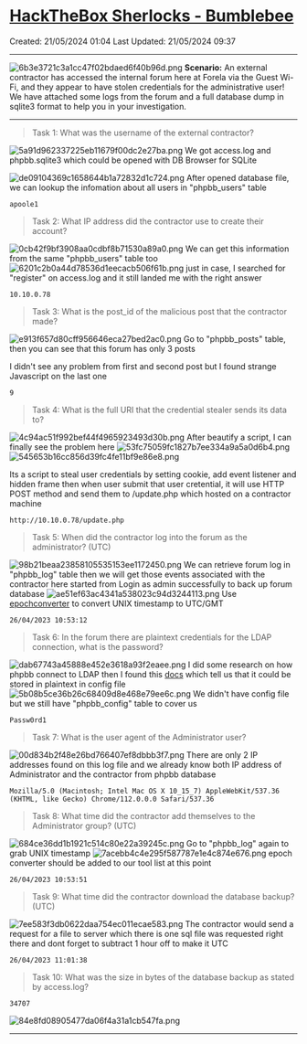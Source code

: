 # [HackTheBox Sherlocks - Bumblebee](https://app.hackthebox.com/sherlocks/Bumblebee)
Created: 21/05/2024 01:04
Last Updated: 21/05/2024 09:37
* * *
![6b3e3721c3a1cc47f02bdaed6f40b96d.png](/resources/6b3e3721c3a1cc47f02bdaed6f40b96d.png)
**Scenario:**
An external contractor has accessed the internal forum here at Forela via the Guest Wi-Fi, and they appear to have stolen credentials for the administrative user! We have attached some logs from the forum and a full database dump in sqlite3 format to help you in your investigation.

* * *
>Task 1: What was the username of the external contractor?

![5a91d962337225eb11679f00dc2e27ba.png](/resources/5a91d962337225eb11679f00dc2e27ba.png)
We got access.log and phpbb.sqlite3 which could be opened with DB Browser for SQLite

![de09104369c1658644b1a72832d1c724.png](/resources/de09104369c1658644b1a72832d1c724.png)
After opened database file, we can lookup the infomation about all users in "phpbb_users" table
```
apoole1
```

>Task 2: What IP address did the contractor use to create their account?

![0cb42f9bf3908aa0cdbf8b71530a89a0.png](/resources/0cb42f9bf3908aa0cdbf8b71530a89a0.png)
We can get this information from the same "phpbb_users" table too
![6201c2b0a44d78536d1eecacb506f61b.png](/resources/6201c2b0a44d78536d1eecacb506f61b.png)
just in case, I searched for "register" on access.log and it still landed me with the right answer
```
10.10.0.78
```

>Task 3: What is the post_id of the malicious post that the contractor made?

![e913f657d80cff956646eca27bed2ac0.png](/resources/e913f657d80cff956646eca27bed2ac0.png)
Go to "phpbb_posts" table, then you can see that this forum has only 3 posts

I didn't see any problem from first and second post but I found strange Javascript on the last one 
```
9
```

>Task 4: What is the full URI that the credential stealer sends its data to?

![4c94ac51f992bef44f4965923493d30b.png](/resources/4c94ac51f992bef44f4965923493d30b.png)
After beautify a script, I can finally see the problem here
![53fc75059fc1827b7ee334a9a5a0d6b4.png](/resources/53fc75059fc1827b7ee334a9a5a0d6b4.png)
![545653b16cc856d39fc4fe11bf9e86e8.png](/resources/545653b16cc856d39fc4fe11bf9e86e8.png)

Its a script to steal user credentials by setting cookie, add event listener and hidden frame then when user submit that user cretential, it will use HTTP POST method and send them to /update.php which hosted on a contractor machine
```
http://10.10.0.78/update.php
```

>Task 5: When did the contractor log into the forum as the administrator? (UTC)

![98b21beaa23858105535153ee1172450.png](/resources/98b21beaa23858105535153ee1172450.png)
We can retrieve forum log in "phpbb_log" table then we will get those events associated with the contractor here started from Login as admin successfully to back up forum database
![ae51ef63ac4341a538023c94d3244113.png](/resources/ae51ef63ac4341a538023c94d3244113.png)
Use [epochconverter](https://www.epochconverter.com/) to convert UNIX timestamp to UTC/GMT
```
26/04/2023 10:53:12
```

>Task 6: In the forum there are plaintext credentials for the LDAP connection, what is the password?

![dab67743a45888e452e3618a93f2eaee.png](/resources/dab67743a45888e452e3618a93f2eaee.png)
I did some research on how phpbb connect to LDAP then I found this [docs](https://www.phpbb.com/support/docs/en/3.1/ug/adminguide/general_client/) which tell us that it could be stored in plaintext in config file
![5b08b5ce36b26c68409d8e468e79ee6c.png](/resources/5b08b5ce36b26c68409d8e468e79ee6c.png)
We didn't have config file but we still have "phpbb_config" table to cover us
```
Passw0rd1
```

>Task 7: What is the user agent of the Administrator user?

![00d834b2f48e26bd766407ef8dbbb3f7.png](/resources/00d834b2f48e26bd766407ef8dbbb3f7.png)
There are only 2 IP addresses found on this log file and we already know both IP address of Administrator and the contractor from phpbb database
```
Mozilla/5.0 (Macintosh; Intel Mac OS X 10_15_7) AppleWebKit/537.36 (KHTML, like Gecko) Chrome/112.0.0.0 Safari/537.36
```

>Task 8: What time did the contractor add themselves to the Administrator group? (UTC)

![684ce36dd1b1921c514c80e22a39245c.png](/resources/684ce36dd1b1921c514c80e22a39245c.png)
Go to "phpbb_log" again to grab UNIX timestamp
![7acebb4c4e295f587787e1e4c874e676.png](/resources/7acebb4c4e295f587787e1e4c874e676.png)
epoch converter should be added to our tool list at this point
```
26/04/2023 10:53:51
```

>Task 9: What time did the contractor download the database backup? (UTC)

![7ee583f3db0622daa754ec011ecae583.png](/resources/7ee583f3db0622daa754ec011ecae583.png)
The contractor would send a request for a file to server which there is one sql file was requested right there
 and dont forget to subtract 1 hour off to make it UTC
```
26/04/2023 11:01:38
```

>Task 10: What was the size in bytes of the database backup as stated by access.log?
```
34707
```

![84e8fd08905477da06f4a31a1cb547fa.png](/resources/84e8fd08905477da06f4a31a1cb547fa.png)
* * *
